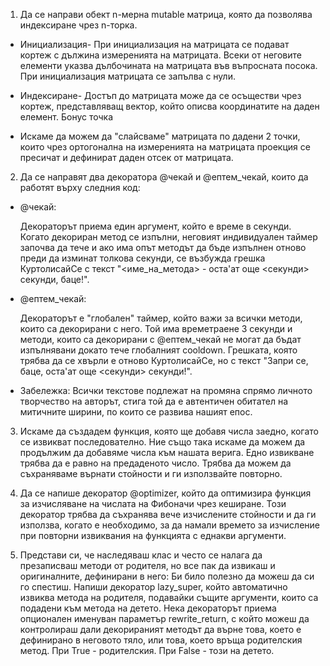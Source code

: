1. Да се направи обект n-мерна mutable матрица, която да позволява индексиране чрез n-торка.
   
*  Инициализация- При инициализация на матрицата се подават кортеж с дължина измеренията на матрицата. Всеки от неговите елементи указва дълбочината на матрицата във въпросната посока. При инициализация матрицата се запълва с нули.
  
*  Индексиране- Достъп до матрицата може да се осъществи чрез кортеж, представляващ вектор, който описва координатите на даден елемент. Бонус точка
  
*  Искаме да можем да "слайсваме" матрицата по дадени 2 точки, които чрез ортогонална на измеренията на матрицата проекция се пресичат и дефинират даден отсек от матрицата.
   
2. Да се направят два декоратора @чекай и @ептем_чекай, които да работят върху следния код:

*  @чекай:
  
   Декораторът приема един аргумент, който е време в секунди. Когато декориран метод се изпълни, неговият индивидуален таймер започва да тече и ако има опът методът да бъде изпълнен отново преди да изминат толкова секунди, се възбужда 
   грешка КуртолисайСе с текст "<име_на_метода> - оста'ат още <секунди> секунди, баце!".

*  @ептем_чекай:
  
   Декораторът е "глобален" таймер, който важи за всички методи, които са декорирани с него. Той има времетраене 3 секунди и методи, които са декорирани с @ептем_чекай не могат да бъдат изпълнявани докато тече глобалният cooldown. Грешката, 
   която трябва да се хвърли е отново КуртолисайСе, но с текст "Запри се, баце, оста'ат още <секунди> секунди!".

*  Забележка: Всички текстове подлежат на промяна спрямо личното творчество на авторът, стига той да е автентичен обитател на митичните ширини, по които се развива нашият епос.

3. Искаме да създадем функция, която ще добавя числа заедно, когато се извикват последователно. Ние също така искаме да можем да продължим да добавяме числа към нашата верига. Едно извикване трябва да е равно на предаденото число. Трябва да    можем да съхраняваме върнати стойности и ги използвайте повторно.

4. Да се напише декоратор @optimizer, който да оптимизира функция за изчисляване на числата на Фибоначи чрез кеширане. Този декоратор трябва да съхранява вече изчислените стойности и да ги използва, когато е необходимо, за да намали времето    за изчисление при повторни извиквания на функцията с еднакви аргументи.

5. Представи си, че наследяваш клас и често се налага да презаписваш методи от родителя, но все пак да извикаш и оригиналните, дефинирани в него:
   Би било полезно да можеш да си го спестиш. Напиши декоратор lazy_super, който автоматично извиква метода на родителя, подавайки същите аргументи, които са подадени към метода на детето.
   Нека декораторът приема опционален именуван параметър rewrite_return, с който можеш да контролираш дали декорираният методът да върне това, което е дефинирано в неговото тяло, или това, което връща родителския метод. При True - родителския. При False - този на детето.
